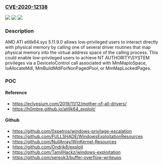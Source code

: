 ### [CVE-2020-12138](https://cve.mitre.org/cgi-bin/cvename.cgi?name=CVE-2020-12138)
![](https://img.shields.io/static/v1?label=Product&message=n%2Fa&color=blue)
![](https://img.shields.io/static/v1?label=Version&message=n%2Fa&color=blue)
![](https://img.shields.io/static/v1?label=Vulnerability&message=n%2Fa&color=brighgreen)

### Description

AMD ATI atillk64.sys 5.11.9.0 allows low-privileged users to interact directly with physical memory by calling one of several driver routines that map physical memory into the virtual address space of the calling process. This could enable low-privileged users to achieve NT AUTHORITY\SYSTEM privileges via a DeviceIoControl call associated with MmMapIoSpace, IoAllocateMdl, MmBuildMdlForNonPagedPool, or MmMapLockedPages.

### POC

#### Reference
- https://eclypsium.com/2019/11/12/mother-of-all-drivers/
- https://h0mbre.github.io/atillk64_exploit/

#### Github
- https://github.com/0xpetros/windows-privilage-escalation
- https://github.com/FULLSHADE/WindowsExploitationResources
- https://github.com/NullArray/WinKernel-Resources
- https://github.com/Ondrik8/exploit
- https://github.com/TamilHackz/windows-exploitation
- https://github.com/sereok3/buffer-overflow-writeups

